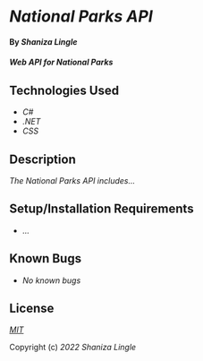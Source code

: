 # _National Parks API_

#### By _**Shaniza Lingle**_

#### _Web API for National Parks_

## Technologies Used

* _C#_
* _.NET_
* _CSS_


## Description

_The National Parks API includes..._

## Setup/Installation Requirements

* _..._

## Known Bugs

* _No known bugs_

## License


_[MIT](https://en.wikipedia.org/wiki/MIT_License)_

Copyright (c) _2022_ _Shaniza Lingle_